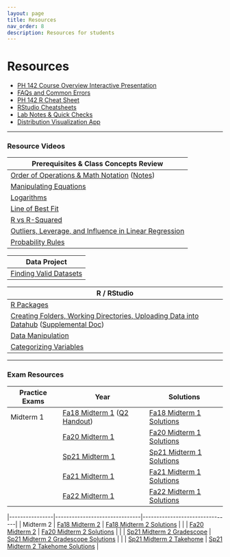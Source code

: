 ```yaml
---
layout: page
title: Resources
nav_order: 8
description: Resources for students
---
```

# Resources

- [PH 142 Course Overview Interactive Presentation](https://prezi.com/p/xpqdo6z9nbhw/learning-from-data/)
- [FAQs and Common Errors](https://ph142-ucb.github.io/fa23/src/resources/faq/)
- [PH 142 R Cheat Sheet](https://docs.google.com/document/d/1mVhjngYDDcrlOvaBB5SfuKaU3O1btxZU45BOj0DXc48/edit#) 
- [RStudio Cheatsheets](https://www.rstudio.com/resources/cheatsheets/)
- [Lab Notes & Quick Checks](https://docs.google.com/document/d/1mzU-mUZRzfSP5I1XY0tTvm5EfVqJfd9EBZgEpLFlIzo/edit#heading=h.4im559r5sk9y)
- [Distribution Visualization App](https://geneho.shinyapps.io/oomphstat-v2/_w_ff2f84d7/_w_c7a34e2e/)

<hr>

### Resource Videos

| Prerequisites & Class Concepts Review                                                                                                                               | 
|-------------------------------------------------------------------------------------------------------------------------------------------------------------------|
| [Order of Operations & Math Notation](https://www.youtube.com/watch?v=q169gG-f8NU) ([Notes](https://ph142-ucb.github.io/sp22/src/resource/review_math_nolan.pdf)) |
| [Manipulating Equations](https://www.youtube.com/watch?v=6zenzwW2iv8)                                                                                             |
| [Logarithms](https://www.youtube.com/watch?v=3Ygq9CqaNlA)                                                                                                         |
| [Line of Best Fit](https://www.youtube.com/watch?v=fQJCbrno2CQ)                                                                                                   |
| [R vs R-Squared](https://www.youtube.com/watch?v=WSFMBgEi3iw)                                                                                                     |
| [Outliers, Leverage, and Influence in Linear Regression](https://www.youtube.com/watch?v=_rHvQfwCQlg)                                                             |
| [Probability Rules](https://www.youtube.com/watch?v=phYMnGGT0Ro)                                                                                                  |

| Data Project                                      |
|---------------------------------------------------|
| [Finding Valid Datasets](https://www.youtube.com/watch?v=-W8aECcQ2dg)


| R / RStudio                                                                                                                                                                                                                     |
|---------------------------------------------------------------------------------------------------------------------------------------------------------------------------------------------------------------------------------|
| [R Packages](https://www.youtube.com/watch?v=FcnbaSm_vug)                                                                                                                                                                       |
| [Creating Folders, Working Directories, Uploading Data into Datahub](https://www.youtube.com/watch?v=iwRA5lI3XIM) ([Supplemental Doc](https://docs.google.com/document/d/1a00RtBiiaXoBKSk_2oStR6o7lmRe52PN6X6Mmr9vWrs/edit))    |
| [Data Manipulation](https://www.youtube.com/watch?v=96A0TuJ43hk)                                                                                                                                                                |
| [Categorizing Variables](https://youtu.be/wyJu6lX-2Vc)                                                                                                                                                                         |

<hr>

### Exam Resources

| Practice Exams | Year                          | Solutions                      |
|----------------|-------------------------------|--------------------------------|
| Midterm 1      | [Fa18 Midterm 1](https://ph142-ucb.github.io/fa23/src/resources/fa18-mt1.pdf) ([Q2 Handout](https://ph142-ucb.github.io/fa23/src/resources/fa18-mt1-supp.pdf)) | [Fa18 Midterm 1 Solutions](https://ph142-ucb.github.io/fa23/src/resources/fa18-mt1-sol.pdf) |
|                | [Fa20 Midterm 1](https://ph142-ucb.github.io/fa23/src/resources/fa20-mt1.pdf) | [Fa20 Midterm 1 Solutions](https://ph142-ucb.github.io/fa23/src/resources/fa20-mt1-sol.pdf) |
|                | [Sp21 Midterm 1](https://ph142-ucb.github.io/fa23/src/resources/sp21-mt1.pdf) | [Sp21 Midterm 1 Solutions](https://ph142-ucb.github.io/fa23/src/resources/sp21-mt1-sol.pdf) |
|                | [Fa21 Midterm 1](https://ph142-ucb.github.io/fa23/src/resources/fa21-mt1.pdf) | [Fa21 Midterm 1 Solutions](https://ph142-ucb.github.io/fa23/src/resources/fa21-mt1-sol.pdf) |
|                | [Fa22 Midterm 1](https://ph142-ucb.github.io/fa23/src/resources/Midterm1_Fa2022_V2.pdf) | [Fa22 Midterm 1 Solutions](https://ph142-ucb.github.io/fa23/src/resources/Midterm1_Fa2022_V2-sol.pdf) |

|----------------|-------------------------------|--------------------------------|
| Midterm 2      | [Fa18 Midterm 2](https://ph142-ucb.github.io/fa23/src/resources/mt2/mt2_fa18.pdf) | [Fa18 Midterm 2 Solutions](https://ph142-ucb.github.io/fa23/src/resources/mt2/mt2_fa18_SOLUTIONS.pdf) |
|                | [Fa20 Midterm 2](https://ph142-ucb.github.io/fa23/src/resources/mt2/mt2_fa20.pdf) | [Fa20 Midterm 2 Solutions](https://ph142-ucb.github.io/fa23/src/resources/mt2/mt2_fa20_SOLUTIONS.pdf) |
|                | [Sp21 Midterm 2 Gradescope](https://ph142-ucb.github.io/fa23/src/resources/mt2/mt2_sp21_gradescope.pdf) | [Sp21 Midterm 2 Gradescope Solutions](https://ph142-ucb.github.io/fa23/src/resources/mt2/mt2_sp21_gradescope_SOLUTIONS.pdf) |
|                | [Sp21 Midterm 2 Takehome](https://ph142-ucb.github.io/fa23/src/resources/mt2/mt2_sp21_takehome.pdf) | [Sp21 Midterm 2 Takehome Solutions](https://ph142-ucb.github.io/fa23/src/resources/mt2/mt2_sp21_takehome_SOLUTIONS.pdf) |
<!--
|----------------|-------------------------------|--------------------------------|
| Final          | [Fa19 Final](https://ph142-ucb.github.io/fa23/src/resources/final/final_fa19.pdf) | [Fa19 Final Solutions](https://ph142-ucb.github.io/fa23/src/resources/final/final_fa19_SOLUTIONS.pdf) |
|                | [Fa20 Final](https://ph142-ucb.github.io/fa23/src/resources/final/final_fa20.pdf) | [Fa20 Final Solutions](https://ph142-ucb.github.io/fa23/src/resources/final/final_fa20_SOLUTIONS.pdf) |
|                | [Sp21 Final Takehome](https://ph142-ucb.github.io/fa23/src/resources/final/final_sp21_takehome.pdf) | [Sp21 Final Takehome Solutions](https://ph142-ucb.github.io/sp22/src/resource/final_sp21_takehome_SOLUTIONS.pdf) |
|                | [Sp21 Final Gradescope](https://ph142-ucb.github.io/sp22/src/resource/final_sp21_timed.pdf) | [Sp21 Final Gradescope Solutions](https://ph142-ucb.github.io/sp22/src/resource/final_sp21_timed_SOLUTIONS.pdf) |  -->



